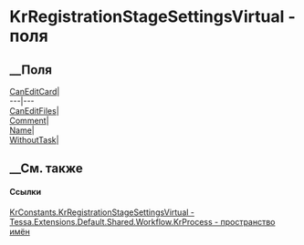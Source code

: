 # KrRegistrationStageSettingsVirtual - поля
##  __Поля
[CanEditCard](F_Tessa_Extensions_Default_Shared_Workflow_KrProcess_KrConstants_KrRegistrationStageSettingsVirtual_CanEditCard.htm)|  
---|---  
[CanEditFiles](F_Tessa_Extensions_Default_Shared_Workflow_KrProcess_KrConstants_KrRegistrationStageSettingsVirtual_CanEditFiles.htm)|  
[Comment](F_Tessa_Extensions_Default_Shared_Workflow_KrProcess_KrConstants_KrRegistrationStageSettingsVirtual_Comment.htm)|  
[Name](F_Tessa_Extensions_Default_Shared_Workflow_KrProcess_KrConstants_KrRegistrationStageSettingsVirtual_Name.htm)|  
[WithoutTask](F_Tessa_Extensions_Default_Shared_Workflow_KrProcess_KrConstants_KrRegistrationStageSettingsVirtual_WithoutTask.htm)|  
## __См. также
#### Ссылки
[KrConstants.KrRegistrationStageSettingsVirtual -
](T_Tessa_Extensions_Default_Shared_Workflow_KrProcess_KrConstants_KrRegistrationStageSettingsVirtual.htm)
[Tessa.Extensions.Default.Shared.Workflow.KrProcess - пространство
имён](N_Tessa_Extensions_Default_Shared_Workflow_KrProcess.htm)
